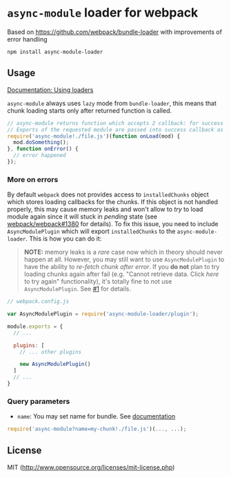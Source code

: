 # ``async-module`` loader for webpack

Based on https://github.com/webpack/bundle-loader with improvements of error handling

``npm install async-module-loader``

## Usage

[Documentation: Using loaders](http://webpack.github.io/docs/using-loaders.html)

``async-module`` always uses ``lazy`` mode from ``bundle-loader``, this means that chunk loading starts only after returned function is called.

``` javascript
// async-module returns function which accepts 2 callback: for success and for fail
// Exports of the requested module are passed into success callback as a first argument
require('async-module!./file.js')(function onLoad(mod) {
  mod.doSomething();
}, function onError() {
  // error happened
});
```

### More on errors
By default `webpack` does not provides access to `installedChunks` object which stores loading callbacks for the chunks. If this object is not handled properly, this may cause memory leaks and won't allow to _try_ to load module again since it will stuck in _pending_ state (see [webpack/webpack#1380](https://github.com/webpack/webpack/pull/1380) for details). To fix this issue, you need to include `AsyncModulePlugin` which will export `installedChunks` to the `async-module-loader`. This is how you can do it:

>**NOTE:** memory leaks is a _rare_ case now which in theory should never happen at all. However, you may still want to use `AsyncModulePlugin` to have the ability to _re-fetch chunk after error_.
If you **do not** plan to try loading chunks again after fail (e.g. "Cannot retrieve data. Click _here_ to try again" functionality), it's totally fine to not use `AsyncModulePlugin`. See [#1](https://github.com/NekR/async-module-loader/issues/1) for details.

```js
// webpack.config.js

var AsyncModulePlugin = require('async-module-loader/plugin');

module.exports = {
  // ...

  plugins: [
    // ... other plugins

    new AsyncModulePlugin()
  ]
  // ...
}
```

### Query parameters

* `name`: You may set name for bundle. See [documentation](https://github.com/webpack/loader-utils#interpolatename)


``` javascript
require('async-module?name=my-chunk!./file.js')(..., ...);
```

## License

MIT (http://www.opensource.org/licenses/mit-license.php)
